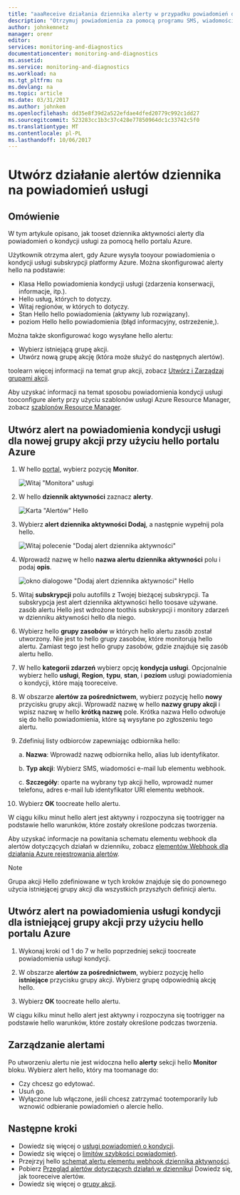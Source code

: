 ```yaml
---
title: "aaaReceive działania dziennika alerty w przypadku powiadomień dotyczących usługi | Dokumentacja firmy Microsoft"
description: "Otrzymuj powiadomienia za pomocą programu SMS, wiadomości e-mail lub elementu webhook w przypadku wystąpienia usługi Azure."
author: johnkemnetz
manager: orenr
editor: 
services: monitoring-and-diagnostics
documentationcenter: monitoring-and-diagnostics
ms.assetid: 
ms.service: monitoring-and-diagnostics
ms.workload: na
ms.tgt_pltfrm: na
ms.devlang: na
ms.topic: article
ms.date: 03/31/2017
ms.author: johnkem
ms.openlocfilehash: dd35e8f39d2a522efdae4dfed20779c992c1dd27
ms.sourcegitcommit: 523283cc1b3c37c428e77850964dc1c33742c5f0
ms.translationtype: MT
ms.contentlocale: pl-PL
ms.lasthandoff: 10/06/2017
---
```

# <a name="create-activity-log-alerts-on-service-notifications"></a>Utwórz działanie alertów dziennika na powiadomień usługi
## <a name="overview"></a>Omówienie
W tym artykule opisano, jak tooset dziennika aktywności alerty dla powiadomień o kondycji usługi za pomocą hello portalu Azure.  

Użytkownik otrzyma alert, gdy Azure wysyła tooyour powiadomienia o kondycji usługi subskrypcji platformy Azure. Można skonfigurować alerty hello na podstawie:

- Klasa Hello powiadomienia kondycji usługi (zdarzenia konserwacji, informacje, itp.).
- Hello usług, których to dotyczy.
- Witaj regionów, w których to dotyczy.
- Stan Hello hello powiadomienia (aktywny lub rozwiązany).
- poziom Hello hello powiadomienia (błąd informacyjny, ostrzeżenie,).

Można także skonfigurować kogo wysyłane hello alertu:

- Wybierz istniejącą grupę akcji.
- Utwórz nową grupę akcję (która może służyć do następnych alertów).

toolearn więcej informacji na temat grup akcji, zobacz [Utwórz i Zarządzaj grupami akcji](monitoring-action-groups.md).

Aby uzyskać informacji na temat sposobu powiadomienia kondycji usługi tooconfigure alerty przy użyciu szablonów usługi Azure Resource Manager, zobacz [szablonów Resource Manager](monitoring-create-activity-log-alerts-with-resource-manager-template.md).

## <a name="create-an-alert-on-a-service-health-notification-for-a-new-action-group-by-using-hello-azure-portal"></a>Utwórz alert na powiadomienia kondycji usługi dla nowej grupy akcji przy użyciu hello portalu Azure
1. W hello [portal](https://portal.azure.com), wybierz pozycję **Monitor**.

    ![Witaj "Monitora" usługi](./media/monitoring-activity-log-alerts-on-service-notifications/home-monitor.png)

2. W hello **dziennik aktywności** zaznacz **alerty**.

    ![Karta "Alertów" Hello](./media/monitoring-activity-log-alerts-on-service-notifications/alerts-blades.png)

3. Wybierz **alert dziennika aktywności Dodaj**, a następnie wypełnij pola hello.

    ![Witaj polecenie "Dodaj alert dziennika aktywności"](./media/monitoring-activity-log-alerts-on-service-notifications/add-activity-log-alert.png)

4. Wprowadź nazwę w hello **nazwa alertu dziennika aktywności** polu i podaj **opis**.

    ![okno dialogowe "Dodaj alert dziennika aktywności" Hello](./media/monitoring-activity-log-alerts-on-service-notifications/activity-log-alert-service-notification-new-action-group.png)

5. Witaj **subskrypcji** polu autofills z Twojej bieżącej subskrypcji. Ta subskrypcja jest alert dziennika aktywności hello toosave używane. zasób alertu Hello jest wdrożone toothis subskrypcji i monitory zdarzeń w dzienniku aktywności hello dla niego.

6. Wybierz hello **grupy zasobów** w których hello alertu zasób został utworzony. Nie jest to hello grupy zasobów, które monitorują hello alertu. Zamiast tego jest hello grupy zasobów, gdzie znajduje się zasób alertu hello.

7. W hello **kategorii zdarzeń** wybierz opcję **kondycja usługi**. Opcjonalnie wybierz hello **usługi**, **Region**, **typu**, **stan**, i **poziom** usługi powiadomienia o kondycji, które mają tooreceive.

8. W obszarze **alertów za pośrednictwem**, wybierz pozycję hello **nowy** przycisku grupy akcji. Wprowadź nazwę w hello **nazwy grupy akcji** i wpisz nazwę w hello **krótką nazwę** pole. Krótka nazwa Hello odwołuje się do hello powiadomienia, które są wysyłane po zgłoszeniu tego alertu.

9. Zdefiniuj listy odbiorców zapewniając odbiornika hello:

    a. **Nazwa**: Wprowadź nazwę odbiornika hello, alias lub identyfikator.

    b. **Typ akcji**: Wybierz SMS, wiadomości e-mail lub elementu webhook.

    c. **Szczegóły**: oparte na wybrany typ akcji hello, wprowadź numer telefonu, adres e-mail lub identyfikator URI elementu webhook.

10. Wybierz **OK** toocreate hello alertu.

W ciągu kilku minut hello alert jest aktywny i rozpoczyna się tootrigger na podstawie hello warunków, które zostały określone podczas tworzenia.

Aby uzyskać informacje na powitania schematu elementu webhook dla alertów dotyczących działań w dzienniku, zobacz [elementów Webhook dla działania Azure rejestrowania alertów](monitoring-activity-log-alerts-webhook.md).

>[!NOTE]
>Grupa akcji Hello zdefiniowane w tych kroków znajduje się do ponownego użycia istniejącej grupy akcji dla wszystkich przyszłych definicji alertu.
>
>

## <a name="create-an-alert-on-a-service-health-notification-for-an-existing-action-group-by-using-hello-azure-portal"></a>Utwórz alert na powiadomienia usługi kondycji dla istniejącej grupy akcji przy użyciu hello portalu Azure

1. Wykonaj kroki od 1 do 7 w hello poprzedniej sekcji toocreate powiadomienia usługi kondycji. 

2. W obszarze **alertów za pośrednictwem**, wybierz pozycję hello **istniejące** przycisku grupy akcji. Wybierz grupę odpowiednią akcję hello.

3. Wybierz **OK** toocreate hello alertu.

W ciągu kilku minut hello alert jest aktywny i rozpoczyna się tootrigger na podstawie hello warunków, które zostały określone podczas tworzenia.

## <a name="manage-your-alerts"></a>Zarządzanie alertami

Po utworzeniu alertu nie jest widoczna hello **alerty** sekcji hello **Monitor** bloku. Wybierz alert hello, który ma toomanage do:

* Czy chcesz go edytować.
* Usuń go.
* Wyłączone lub włączone, jeśli chcesz zatrzymać tootemporarily lub wznowić odbieranie powiadomień o alercie hello.

## <a name="next-steps"></a>Następne kroki
- Dowiedz się więcej o [usługi powiadomień o kondycji](monitoring-service-notifications.md).
- Dowiedz się więcej o [limitów szybkości powiadomień](monitoring-alerts-rate-limiting.md).
- Przejrzyj hello [schemat alertu elementu webhook dziennika aktywności](monitoring-activity-log-alerts-webhook.md).
- Pobierz [Przegląd alertów dotyczących działań w dzienniku](monitoring-overview-alerts.md)i Dowiedz się, jak tooreceive alertów. 
- Dowiedz się więcej o [grupy akcji](monitoring-action-groups.md).

